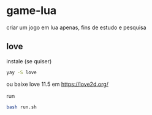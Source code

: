 # game-lua
criar um jogo em lua apenas, fins de estudo e pesquisa
## love
instale (se quiser)
```sh
yay -S love
```
ou baixe love 11.5 em https://love2d.org/

run
```sh
bash run.sh
```
